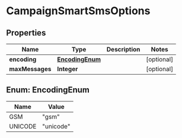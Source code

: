 

# CampaignSmartSmsOptions

## Properties

Name | Type | Description | Notes
------------ | ------------- | ------------- | -------------
**encoding** | [**EncodingEnum**](#EncodingEnum) |  |  [optional]
**maxMessages** | **Integer** |  |  [optional]



## Enum: EncodingEnum

Name | Value
---- | -----
GSM | &quot;gsm&quot;
UNICODE | &quot;unicode&quot;



